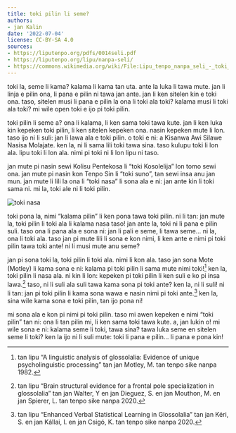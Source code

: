 ```yaml
---
title: toki pilin li seme?
authors:
- jan Kalin
date: '2022-07-04'
license: CC-BY-SA 4.0
sources:
- https://liputenpo.org/pdfs/0014seli.pdf
- https://liputenpo.org/lipu/nanpa-seli/
- https://commons.wikimedia.org/wiki/File:Lipu_tenpo_nanpa_seli_-_toki_nasa.png
---
```


toki la, seme li kama? kalama li kama tan uta. ante la luka li tawa mute. jan li linja e pilin ona, li pana e pilin ni tawa jan ante. jan li ken sitelen kin e toki ona. taso, sitelen musi li pana e pilin la ona li toki ala toki? kalama musi li toki ala toki? mi wile open toki e ijo pi toki pilin.

toki pilin li seme a? ona li kalama, li ken sama toki tawa kute. jan li ken luka kin kepeken toki pilin, li ken sitelen kepeken ona. nasin kepeken mute li lon. taso ijo ni li suli: jan li lawa ala e toki pilin. o toki e ni: a Kisanwa Awi Silawe Nasisa Molajate. ken la, ni li sama lili toki tawa sina. taso kulupu toki li lon ala. lipu toki li lon ala. nimi pi toki ni li lon lipu ni taso.

jan mute pi nasin sewi Kolisu Pentekosa li “toki Kosolelija” lon tomo sewi ona. jan mute pi nasin kon Tenpo Sin li “toki suno”, tan sewi insa anu jan mun. jan mute li lili la ona li “toki nasa” li sona ala e ni: jan ante kin li toki sama ni. mi la, toki ale ni li toki pilin.

![toki nasa](https://upload.wikimedia.org/wikipedia/commons/2/29/Lipu_tenpo_nanpa_seli_-_toki_nasa.png)

toki pona la, nimi “kalama pilin” li ken pona tawa toki pilin. ni li tan: jan mute la, toki pilin li toki ala li kalama nasa taso! jan ante la, toki ni li pana e pilin suli. taso ona li pana ala e sona ni: jan li pali e seme, li tawa seme… ni la, ona li toki ala. taso jan pi mute lili li sona e kon nimi, li ken ante e nimi pi toki pilin tawa toki ante! ni li musi mute anu seme?

jan pi sona toki la, toki pilin li toki ala. nimi li kon ala. taso jan sona Mote (Motley) li kama sona e ni: kalama pi toki pilin li sama mute nimi toki![^1] ken la, toki pilin li nasa ala. ni kin li lon: kepeken pi toki pilin li ken suli e ko pi insa lawa.[^2] taso, ni li suli ala suli tawa kama sona pi toki ante? ken la, ni li suli! ni li tan: jan pi toki pilin li kama sona wawa e nasin nimi pi toki ante.[^3] ken la, sina wile kama sona e toki pilin, tan ijo pona ni!

mi sona ala e kon pi nimi pi toki pilin. taso mi awen kepeken e nimi “toki pilin” tan ni: ona li tan pilin mi, li ken sama toki tawa kute. a, jan lukin o! mi wile sona e ni: kalama seme li toki, tawa sina? tawa luka seme en sitelen seme li toki? ken la ijo ni li suli mute: toki li pana e pilin… li pana e pona kin!

[^1]: tan lipu “A linguistic analysis of glossolalia: Evidence of unique psycholinguistic processing” tan jan Motley, M. tan tenpo sike nanpa 1982.
[^2]: tan lipu “Brain structural evidence for a frontal pole specialization in glossolalia” tan jan Walter, Y en jan Dieguez, S. en jan Mouthon, M. en jan Spierer, L. tan tenpo sike nanpa 2020.
[^3]: tan lipu “Enhanced Verbal Statistical Learning in Glossolalia” tan jan Kéri, S. en jan Kállai, I. en jan Csigó, K. tan tenpo sike nanpa 2020.
